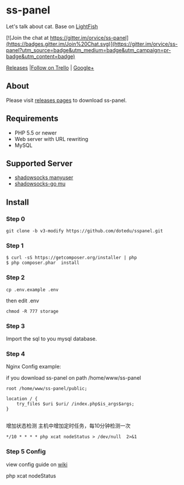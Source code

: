 ﻿# ss-panel

Let's talk about cat.  Base on [LightFish](https://github.com/OzCat/LightFish)

[![Join the chat at https://gitter.im/orvice/ss-panel](https://badges.gitter.im/Join%20Chat.svg)](https://gitter.im/orvice/ss-panel?utm_source=badge&utm_medium=badge&utm_campaign=pr-badge&utm_content=badge)

[Releases](https://plus.google.com/communities/112308980947577664041) |[Follow on Trello](https://trello.com/b/dr62AtYI/ss-panel) | [Google+](https://plus.google.com/communities/112308980947577664041)

## About

Please visit [releases pages](https://github.com/orvice/ss-panel/releases) to download ss-panel.

## Requirements

* PHP 5.5 or newer
* Web server with URL rewriting
* MySQL

## Supported Server

* [shadowsocks manyuser](https://github.com/mengskysama/shadowsocks/tree/manyuser)
* [shadowsocks-go mu](https://github.com/orvice/shadowsocks-go/tree/mu)


## Install

### Step 0

```
git clone -b v3-modify https://github.com/dotedu/sspanel.git
```

### Step 1

```
$ curl -sS https://getcomposer.org/installer | php
$ php composer.phar  install
```

### Step 2

```
cp .env.example .env
```

then edit .env

```
chmod -R 777 storage
```

### Step 3

Import the sql to you mysql database.

### Step 4

Nginx Config example:

if you download ss-panel on path /home/www/ss-panel


```
root /home/www/ss-panel/public;

location / {
    try_files $uri $uri/ /index.php$is_args$args;
}
    
```

增加状态检测
主机中增加定时任务，每10分钟检测一次

```
*/10 * * * * php xcat nodeStatus > /dev/null  2>&1
```

### Step 5 Config

view config guide on [wiki](https://github.com/orvice/ss-panel/wiki/v3-Config)



php xcat nodeStatus